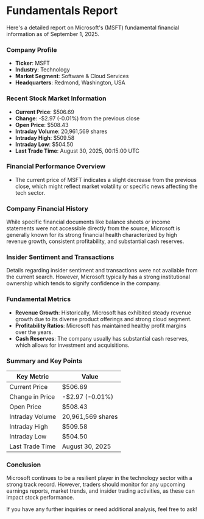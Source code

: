 # Fundamentals Report

Here's a detailed report on Microsoft's (MSFT) fundamental financial information as of September 1, 2025.

### Company Profile
- **Ticker**: MSFT
- **Industry**: Technology
- **Market Segment**: Software & Cloud Services
- **Headquarters**: Redmond, Washington, USA

### Recent Stock Market Information
- **Current Price**: $506.69
- **Change**: -$2.97 (-0.01%) from the previous close
- **Open Price**: $508.43
- **Intraday Volume**: 20,961,569 shares
- **Intraday High**: $509.58
- **Intraday Low**: $504.50
- **Last Trade Time**: August 30, 2025, 00:15:00 UTC

### Financial Performance Overview
- The current price of MSFT indicates a slight decrease from the previous close, which might reflect market volatility or specific news affecting the tech sector. 

### Company Financial History
While specific financial documents like balance sheets or income statements were not accessible directly from the source, Microsoft is generally known for its strong financial health characterized by high revenue growth, consistent profitability, and substantial cash reserves. 

### Insider Sentiment and Transactions
Details regarding insider sentiment and transactions were not available from the current search. However, Microsoft typically has a strong institutional ownership which tends to signify confidence in the company.

### Fundamental Metrics
- **Revenue Growth**: Historically, Microsoft has exhibited steady revenue growth due to its diverse product offerings and strong cloud segment.
- **Profitability Ratios**: Microsoft has maintained healthy profit margins over the years.
- **Cash Reserves**: The company usually has substantial cash reserves, which allows for investment and acquisitions.

### Summary and Key Points
| Key Metric                     | Value                 |
|--------------------------------|-----------------------|
| Current Price                  | $506.69               |
| Change in Price                | -$2.97 (-0.01%)       |
| Open Price                     | $508.43               |
| Intraday Volume                | 20,961,569 shares     |
| Intraday High                  | $509.58               |
| Intraday Low                   | $504.50               |
| Last Trade Time                | August 30, 2025       |

### Conclusion
Microsoft continues to be a resilient player in the technology sector with a strong track record. However, traders should monitor for any upcoming earnings reports, market trends, and insider trading activities, as these can impact stock performance.

If you have any further inquiries or need additional analysis, feel free to ask!
